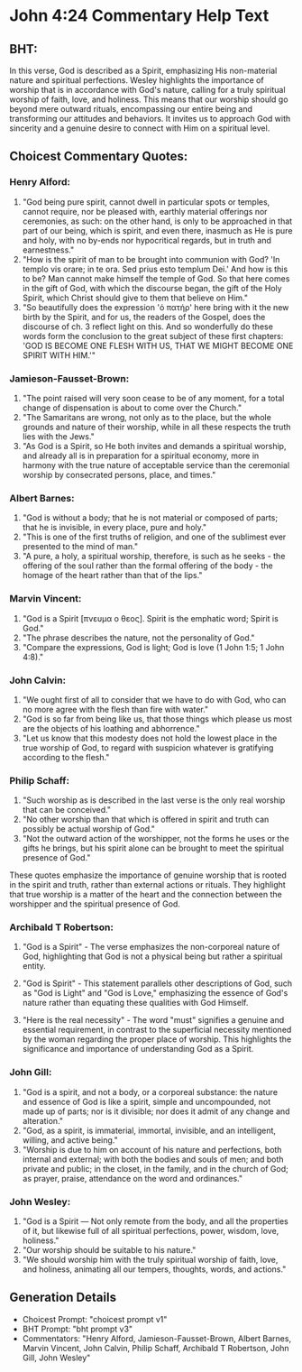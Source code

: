 # John 4:24 Commentary Help Text

## BHT:
In this verse, God is described as a Spirit, emphasizing His non-material nature and spiritual perfections. Wesley highlights the importance of worship that is in accordance with God's nature, calling for a truly spiritual worship of faith, love, and holiness. This means that our worship should go beyond mere outward rituals, encompassing our entire being and transforming our attitudes and behaviors. It invites us to approach God with sincerity and a genuine desire to connect with Him on a spiritual level.

## Choicest Commentary Quotes:
### Henry Alford:
1. "God being pure spirit, cannot dwell in particular spots or temples, cannot require, nor be pleased with, earthly material offerings nor ceremonies, as such: on the other hand, is only to be approached in that part of our being, which is spirit, and even there, inasmuch as He is pure and holy, with no by-ends nor hypocritical regards, but in truth and earnestness."
2. "How is the spirit of man to be brought into communion with God? 'In templo vis orare; in te ora. Sed prius esto templum Dei.' And how is this to be? Man cannot make himself the temple of God. So that here comes in the gift of God, with which the discourse began, the gift of the Holy Spirit, which Christ should give to them that believe on Him."
3. "So beautifully does the expression 'ὁ πατήρ' here bring with it the new birth by the Spirit, and for us, the readers of the Gospel, does the discourse of ch. 3 reflect light on this. And so wonderfully do these words form the conclusion to the great subject of these first chapters: 'GOD IS BECOME ONE FLESH WITH US, THAT WE MIGHT BECOME ONE SPIRIT WITH HIM.'"

### Jamieson-Fausset-Brown:
1. "The point raised will very soon cease to be of any moment, for a total change of dispensation is about to come over the Church."
2. "The Samaritans are wrong, not only as to the place, but the whole grounds and nature of their worship, while in all these respects the truth lies with the Jews."
3. "As God is a Spirit, so He both invites and demands a spiritual worship, and already all is in preparation for a spiritual economy, more in harmony with the true nature of acceptable service than the ceremonial worship by consecrated persons, place, and times."

### Albert Barnes:
1. "God is without a body; that he is not material or composed of parts; that he is invisible, in every place, pure and holy." 
2. "This is one of the first truths of religion, and one of the sublimest ever presented to the mind of man."
3. "A pure, a holy, a spiritual worship, therefore, is such as he seeks - the offering of the soul rather than the formal offering of the body - the homage of the heart rather than that of the lips."

### Marvin Vincent:
1. "God is a Spirit [πνευμα ο θεος]. Spirit is the emphatic word; Spirit is God."
2. "The phrase describes the nature, not the personality of God."
3. "Compare the expressions, God is light; God is love (1 John 1:5; 1 John 4:8)."

### John Calvin:
1. "We ought first of all to consider that we have to do with God, who can no more agree with the flesh than fire with water."
2. "God is so far from being like us, that those things which please us most are the objects of his loathing and abhorrence."
3. "Let us know that this modesty does not hold the lowest place in the true worship of God, to regard with suspicion whatever is gratifying according to the flesh."

### Philip Schaff:
1. "Such worship as is described in the last verse is the only real worship that can be conceived."
2. "No other worship than that which is offered in spirit and truth can possibly be actual worship of God."
3. "Not the outward action of the worshipper, not the forms he uses or the gifts he brings, but his spirit alone can be brought to meet the spiritual presence of God."

These quotes emphasize the importance of genuine worship that is rooted in the spirit and truth, rather than external actions or rituals. They highlight that true worship is a matter of the heart and the connection between the worshipper and the spiritual presence of God.

### Archibald T Robertson:
1. "God is a Spirit" - The verse emphasizes the non-corporeal nature of God, highlighting that God is not a physical being but rather a spiritual entity. 

2. "God is Spirit" - This statement parallels other descriptions of God, such as "God is Light" and "God is Love," emphasizing the essence of God's nature rather than equating these qualities with God Himself. 

3. "Here is the real necessity" - The word "must" signifies a genuine and essential requirement, in contrast to the superficial necessity mentioned by the woman regarding the proper place of worship. This highlights the significance and importance of understanding God as a Spirit.

### John Gill:
1. "God is a spirit, and not a body, or a corporeal substance: the nature and essence of God is like a spirit, simple and uncompounded, not made up of parts; nor is it divisible; nor does it admit of any change and alteration."
2. "God, as a spirit, is immaterial, immortal, invisible, and an intelligent, willing, and active being."
3. "Worship is due to him on account of his nature and perfections, both internal and external; with both the bodies and souls of men; and both private and public; in the closet, in the family, and in the church of God; as prayer, praise, attendance on the word and ordinances."

### John Wesley:
1. "God is a Spirit — Not only remote from the body, and all the properties of it, but likewise full of all spiritual perfections, power, wisdom, love, holiness."
2. "Our worship should be suitable to his nature."
3. "We should worship him with the truly spiritual worship of faith, love, and holiness, animating all our tempers, thoughts, words, and actions."


## Generation Details
- Choicest Prompt: "choicest prompt v1"
- BHT Prompt: "bht prompt v3"
- Commentators: "Henry Alford, Jamieson-Fausset-Brown, Albert Barnes, Marvin Vincent, John Calvin, Philip Schaff, Archibald T Robertson, John Gill, John Wesley"
